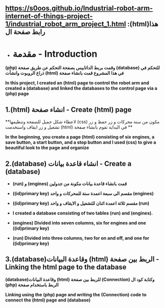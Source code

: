 ## https://s0oos.github.io/Industrial-robot-arm-internet-of-things-project-1/industrial_robot_arm_project_1.html :(html)هذا رابط صفحة ال 
* # مقدمة - Introduction

**(php) وقمت بربط الداتابيس بصفحة التحكم عن طريق صفحة (database) للتحكم في ذراع الروبوت وانشأت (html) في هذا المشروع قمت بانشاء صفحة**

**In this project, I created an (html) page to control the robot arm and created a (database) and linked the databases to the control page via a (php) page**

## 1.(html) انشاء صفحة - Create (html) page

**لاعطاء شكل جميل للصفحة وتنظيمها (css) مكون من ستة محركات و زر حفظ و زر تشغيل و زر ايقاف واستخدمت (html) في البداية تقوم بانشاء صفحة **

**In the beginning, you create a page (html) consisting of six engines, a save button, a start button, and a stop button and I used (css) to give a beautiful look to the page and organize**

## 2.(database) انشاء قاعدة بيانات - Create a (database)

* **(run) و (engines) قمت بانشاء قاعدة بيانات مكونة من جدولين**

* **((id)primary key) مقسم الى سبعة اعمدة ستة للمحركات و واحد (engines)**

* **((id)primary key) مقسم ثلاثة اعمدة اثنان للتشغيل و الايقاف و واحد (run)**

* **I created a database consisting of two tables (run) and (engines).**

* **(engines) Divided into seven columns, six for engines and one ((id)primary key)**

* **(run) Divided into three columns, two for on and off, and one for ((id)primary key)**

## 3.(database)وقاعدة البيانات (html) الربط بين صفحة - Linking the html page to the database

**(database)وقاعدة البيانات (html) للربط بين صفحة (Connection) وكتابة كود ال (php) الربط باستخدام صفحة** 

**Linking using the (php) page and writing the (Connection) code to connect the (html) page and (database)**
